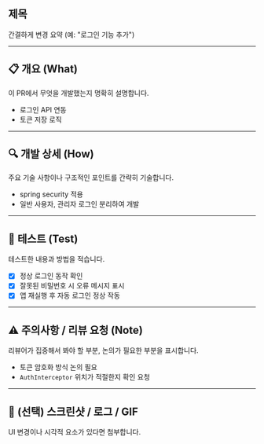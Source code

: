## 제목
간결하게 변경 요약 (예: "로그인 기능 추가")

---

## 📋 개요 (What)
이 PR에서 무엇을 개발했는지 명확히 설명합니다.
- 로그인 API 연동
- 토큰 저장 로직

---

## 🔍 개발 상세 (How)
주요 기술 사항이나 구조적인 포인트를 간략히 기술합니다.
- spring security 적용
- 일반 사용자, 관리자 로그인 분리하여 개발

---

## 🧪 테스트 (Test)
테스트한 내용과 방법을 적습니다.
- [x] 정상 로그인 동작 확인  
- [x] 잘못된 비밀번호 시 오류 메시지 표시  
- [x] 앱 재실행 후 자동 로그인 정상 작동

---

## ⚠️ 주의사항 / 리뷰 요청 (Note)
리뷰어가 집중해서 봐야 할 부분, 논의가 필요한 부분을 표시합니다.
- 토큰 암호화 방식 논의 필요  
- `AuthInterceptor` 위치가 적절한지 확인 요청

---

## 📸 (선택) 스크린샷 / 로그 / GIF
UI 변경이나 시각적 요소가 있다면 첨부합니다.
